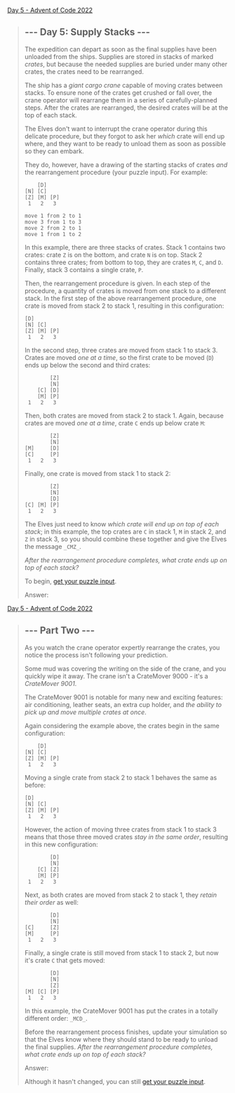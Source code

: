 [Day 5 - Advent of Code 2022](https://adventofcode.com/2022/day/5)

> ## \--- Day 5: Supply Stacks ---
>
> The expedition can depart as soon as the final supplies have been unloaded from the ships. Supplies are stored in stacks of marked _crates_, but because the needed supplies are buried under many other crates, the crates need to be rearranged.
>
> The ship has a _giant cargo crane_ capable of moving crates between stacks. To ensure none of the crates get crushed or fall over, the crane operator will rearrange them in a series of carefully-planned steps. After the crates are rearranged, the desired crates will be at the top of each stack.
>
> The Elves don't want to interrupt the crane operator during this delicate procedure, but they forgot to ask her _which_ crate will end up where, and they want to be ready to unload them as soon as possible so they can embark.
>
> They do, however, have a drawing of the starting stacks of crates _and_ the rearrangement procedure (your puzzle input). For example:
>
>         [D]    
>     [N] [C]    
>     [Z] [M] [P]
>      1   2   3 
>     
>     move 1 from 2 to 1
>     move 3 from 1 to 3
>     move 2 from 2 to 1
>     move 1 from 1 to 2
>
>
> In this example, there are three stacks of crates. Stack 1 contains two crates: crate `Z` is on the bottom, and crate `N` is on top. Stack 2 contains three crates; from bottom to top, they are crates `M`, `C`, and `D`. Finally, stack 3 contains a single crate, `P`.
>
> Then, the rearrangement procedure is given. In each step of the procedure, a quantity of crates is moved from one stack to a different stack. In the first step of the above rearrangement procedure, one crate is moved from stack 2 to stack 1, resulting in this configuration:
>
>     [D]        
>     [N] [C]    
>     [Z] [M] [P]
>      1   2   3 
>
>
> In the second step, three crates are moved from stack 1 to stack 3. Crates are moved _one at a time_, so the first crate to be moved (`D`) ends up below the second and third crates:
>
>             [Z]
>             [N]
>         [C] [D]
>         [M] [P]
>      1   2   3
>
>
> Then, both crates are moved from stack 2 to stack 1. Again, because crates are moved _one at a time_, crate `C` ends up below crate `M`:
>
>             [Z]
>             [N]
>     [M]     [D]
>     [C]     [P]
>      1   2   3
>
>
> Finally, one crate is moved from stack 1 to stack 2:
>
>             [Z]
>             [N]
>             [D]
>     [C] [M] [P]
>      1   2   3
>
>
> The Elves just need to know _which crate will end up on top of each stack_; in this example, the top crates are `C` in stack 1, `M` in stack 2, and `Z` in stack 3, so you should combine these together and give the Elves the message `_CMZ_`.
>
> _After the rearrangement procedure completes, what crate ends up on top of each stack?_
>
> To begin, [get your puzzle input](https://adventofcode.com/2022/day/5/input).
>
> Answer:
>

[Day 5 - Advent of Code 2022](https://adventofcode.com/2022/day/5#part2)

> ## \--- Part Two ---
>
> As you watch the crane operator expertly rearrange the crates, you notice the process isn't following your prediction.
>
> Some mud was covering the writing on the side of the crane, and you quickly wipe it away. The crane isn't a CrateMover 9000 - it's a _CrateMover 9001_.
>
> The CrateMover 9001 is notable for many new and exciting features: air conditioning, leather seats, an extra cup holder, and _the ability to pick up and move multiple crates at once_.
>
> Again considering the example above, the crates begin in the same configuration:
>
>         [D]    
>     [N] [C]    
>     [Z] [M] [P]
>      1   2   3 
>
>
> Moving a single crate from stack 2 to stack 1 behaves the same as before:
>
>     [D]        
>     [N] [C]    
>     [Z] [M] [P]
>      1   2   3 
>
>
> However, the action of moving three crates from stack 1 to stack 3 means that those three moved crates _stay in the same order_, resulting in this new configuration:
>
>             [D]
>             [N]
>         [C] [Z]
>         [M] [P]
>      1   2   3
>
>
> Next, as both crates are moved from stack 2 to stack 1, they _retain their order_ as well:
>
>             [D]
>             [N]
>     [C]     [Z]
>     [M]     [P]
>      1   2   3
>
>
> Finally, a single crate is still moved from stack 1 to stack 2, but now it's crate `C` that gets moved:
>
>             [D]
>             [N]
>             [Z]
>     [M] [C] [P]
>      1   2   3
>
>
> In this example, the CrateMover 9001 has put the crates in a totally different order: `_MCD_`.
>
> Before the rearrangement process finishes, update your simulation so that the Elves know where they should stand to be ready to unload the final supplies. _After the rearrangement procedure completes, what crate ends up on top of each stack?_
>
> Answer:
>
> Although it hasn't changed, you can still [get your puzzle input](https://adventofcode.com/2022/day/5/input).